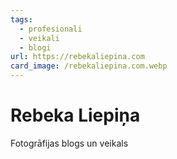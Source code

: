 ```yaml
---
tags:
  - profesionali
  - veikali
  - blogi
url: https://rebekaliepina.com
card_image: /rebekaliepina.com.webp
---
```


# Rebeka Liepiņa

Fotogrāfijas blogs un veikals
